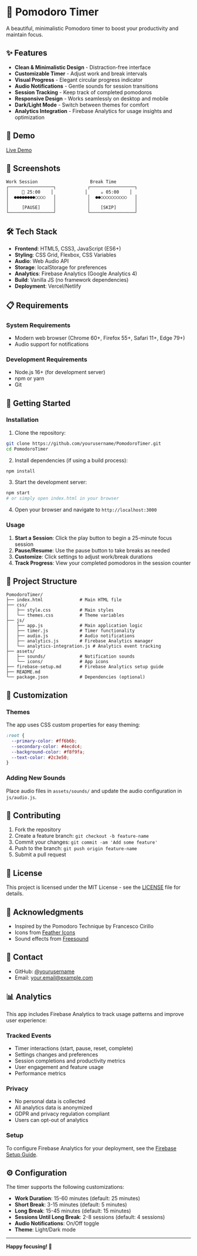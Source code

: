 # 🍅 Pomodoro Timer

A beautiful, minimalistic Pomodoro timer to boost your productivity and maintain focus.

## ✨ Features

- **Clean & Minimalistic Design** - Distraction-free interface
- **Customizable Timer** - Adjust work and break intervals
- **Visual Progress** - Elegant circular progress indicator
- **Audio Notifications** - Gentle sounds for session transitions
- **Session Tracking** - Keep track of completed pomodoros
- **Responsive Design** - Works seamlessly on desktop and mobile
- **Dark/Light Mode** - Switch between themes for comfort
- **Analytics Integration** - Firebase Analytics for usage insights and optimization

## 🚀 Demo

[Live Demo](https://your-pomodoro-timer.vercel.app) <!-- Add your deployed link here -->

## 📱 Screenshots

<!-- Add screenshots here -->
```
Work Session                    Break Time
┌─────────────────┐            ┌─────────────────┐
│     🍅 25:00    │            │     ☕ 05:00    │
│  ●●●●●●●●○○○○   │            │  ●●○○○○○○○○○○   │
│                 │            │                 │
│     [PAUSE]     │            │    [SKIP]       │
└─────────────────┘            └─────────────────┘
```

## 🛠️ Tech Stack

- **Frontend**: HTML5, CSS3, JavaScript (ES6+)
- **Styling**: CSS Grid, Flexbox, CSS Variables
- **Audio**: Web Audio API
- **Storage**: localStorage for preferences
- **Analytics**: Firebase Analytics (Google Analytics 4)
- **Build**: Vanilla JS (no framework dependencies)
- **Deployment**: Vercel/Netlify

## 📋 Requirements

### System Requirements
- Modern web browser (Chrome 60+, Firefox 55+, Safari 11+, Edge 79+)
- Audio support for notifications

### Development Requirements
- Node.js 16+ (for development server)
- npm or yarn
- Git

## 🚦 Getting Started

### Installation

1. Clone the repository:
```bash
git clone https://github.com/yourusername/PomodoroTimer.git
cd PomodoroTimer
```

2. Install dependencies (if using a build process):
```bash
npm install
```

3. Start the development server:
```bash
npm start
# or simply open index.html in your browser
```

4. Open your browser and navigate to `http://localhost:3000`

### Usage

1. **Start a Session**: Click the play button to begin a 25-minute focus session
2. **Pause/Resume**: Use the pause button to take breaks as needed
3. **Customize**: Click settings to adjust work/break durations
4. **Track Progress**: View your completed pomodoros in the session counter

## 📁 Project Structure

```
PomodoroTimer/
├── index.html              # Main HTML file
├── css/
│   ├── style.css           # Main styles
│   └── themes.css          # Theme variables
├── js/
│   ├── app.js              # Main application logic
│   ├── timer.js            # Timer functionality
│   ├── audio.js            # Audio notifications
│   ├── analytics.js        # Firebase Analytics manager
│   └── analytics-integration.js # Analytics event tracking
├── assets/
│   ├── sounds/             # Notification sounds
│   └── icons/              # App icons
├── firebase-setup.md       # Firebase Analytics setup guide
├── README.md
└── package.json            # Dependencies (optional)
```

## 🎨 Customization

### Themes
The app uses CSS custom properties for easy theming:

```css
:root {
  --primary-color: #ff6b6b;
  --secondary-color: #4ecdc4;
  --background-color: #f8f9fa;
  --text-color: #2c3e50;
}
```

### Adding New Sounds
Place audio files in `assets/sounds/` and update the audio configuration in `js/audio.js`.

## 🤝 Contributing

1. Fork the repository
2. Create a feature branch: `git checkout -b feature-name`
3. Commit your changes: `git commit -am 'Add some feature'`
4. Push to the branch: `git push origin feature-name`
5. Submit a pull request

## 📄 License

This project is licensed under the MIT License - see the [LICENSE](LICENSE) file for details.

## 🙏 Acknowledgments

- Inspired by the Pomodoro Technique by Francesco Cirillo
- Icons from [Feather Icons](https://feathericons.com/)
- Sound effects from [Freesound](https://freesound.org/)

## 📧 Contact

- GitHub: [@yourusername](https://github.com/yourusername)
- Email: your.email@example.com

## 📊 Analytics

This app includes Firebase Analytics to track usage patterns and improve user experience:

### Tracked Events
- Timer interactions (start, pause, reset, complete)
- Settings changes and preferences
- Session completions and productivity metrics
- User engagement and feature usage
- Performance metrics

### Privacy
- No personal data is collected
- All analytics data is anonymized
- GDPR and privacy regulation compliant
- Users can opt-out of analytics

### Setup
To configure Firebase Analytics for your deployment, see the [Firebase Setup Guide](firebase-setup.md).

## ⚙️ Configuration

The timer supports the following customizations:

- **Work Duration**: 15-60 minutes (default: 25 minutes)
- **Short Break**: 3-15 minutes (default: 5 minutes)
- **Long Break**: 15-45 minutes (default: 15 minutes)
- **Sessions Until Long Break**: 2-8 sessions (default: 4 sessions)
- **Audio Notifications**: On/Off toggle
- **Theme**: Light/Dark mode

---

**Happy focusing! 🍅** 
